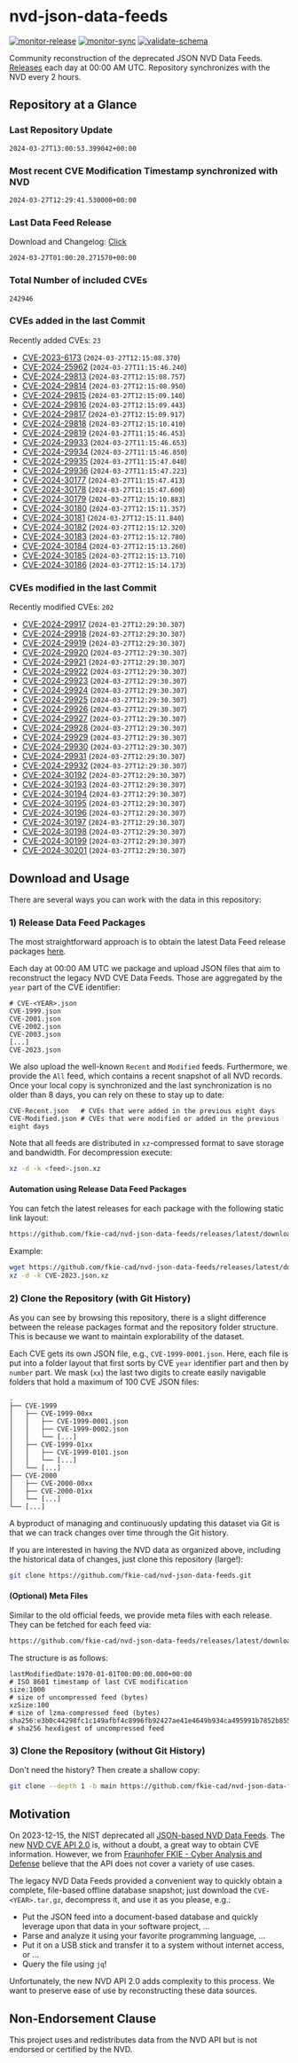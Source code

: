 # nvd-json-data-feeds

[![monitor-release](https://github.com/fkie-cad/nvd-json-data-feeds/actions/workflows/monitor_release.yml/badge.svg)](https://github.com/fkie-cad/nvd-json-data-feeds/actions/workflows/monitor_release.yml)
[![monitor-sync](https://github.com/fkie-cad/nvd-json-data-feeds/actions/workflows/monitor_sync.yml/badge.svg)](https://github.com/fkie-cad/nvd-json-data-feeds/actions/workflows/monitor_sync.yml)
[![validate-schema](https://github.com/fkie-cad/nvd-json-data-feeds/actions/workflows/validate_schema.yml/badge.svg)](https://github.com/fkie-cad/nvd-json-data-feeds/actions/workflows/validate_schema.yml)

Community reconstruction of the deprecated JSON NVD Data Feeds.
[Releases](https://github.com/fkie-cad/nvd-json-data-feeds/releases/latest) each day at 00:00 AM UTC.
Repository synchronizes with the NVD every 2 hours.

## Repository at a Glance

### Last Repository Update

```plain
2024-03-27T13:00:53.399042+00:00
```

### Most recent CVE Modification Timestamp synchronized with NVD

```plain
2024-03-27T12:29:41.530000+00:00
```

### Last Data Feed Release

Download and Changelog: [Click](https://github.com/fkie-cad/nvd-json-data-feeds/releases/latest)

```plain
2024-03-27T01:00:20.271570+00:00
```

### Total Number of included CVEs

```plain
242946
```

### CVEs added in the last Commit

Recently added CVEs: `23`

- [CVE-2023-6173](CVE-2023/CVE-2023-61xx/CVE-2023-6173.json) (`2024-03-27T12:15:08.370`)
- [CVE-2024-25962](CVE-2024/CVE-2024-259xx/CVE-2024-25962.json) (`2024-03-27T11:15:46.240`)
- [CVE-2024-29813](CVE-2024/CVE-2024-298xx/CVE-2024-29813.json) (`2024-03-27T12:15:08.757`)
- [CVE-2024-29814](CVE-2024/CVE-2024-298xx/CVE-2024-29814.json) (`2024-03-27T12:15:08.950`)
- [CVE-2024-29815](CVE-2024/CVE-2024-298xx/CVE-2024-29815.json) (`2024-03-27T12:15:09.140`)
- [CVE-2024-29816](CVE-2024/CVE-2024-298xx/CVE-2024-29816.json) (`2024-03-27T12:15:09.443`)
- [CVE-2024-29817](CVE-2024/CVE-2024-298xx/CVE-2024-29817.json) (`2024-03-27T12:15:09.917`)
- [CVE-2024-29818](CVE-2024/CVE-2024-298xx/CVE-2024-29818.json) (`2024-03-27T12:15:10.410`)
- [CVE-2024-29819](CVE-2024/CVE-2024-298xx/CVE-2024-29819.json) (`2024-03-27T11:15:46.453`)
- [CVE-2024-29933](CVE-2024/CVE-2024-299xx/CVE-2024-29933.json) (`2024-03-27T11:15:46.653`)
- [CVE-2024-29934](CVE-2024/CVE-2024-299xx/CVE-2024-29934.json) (`2024-03-27T11:15:46.850`)
- [CVE-2024-29935](CVE-2024/CVE-2024-299xx/CVE-2024-29935.json) (`2024-03-27T11:15:47.040`)
- [CVE-2024-29936](CVE-2024/CVE-2024-299xx/CVE-2024-29936.json) (`2024-03-27T11:15:47.223`)
- [CVE-2024-30177](CVE-2024/CVE-2024-301xx/CVE-2024-30177.json) (`2024-03-27T11:15:47.413`)
- [CVE-2024-30178](CVE-2024/CVE-2024-301xx/CVE-2024-30178.json) (`2024-03-27T11:15:47.600`)
- [CVE-2024-30179](CVE-2024/CVE-2024-301xx/CVE-2024-30179.json) (`2024-03-27T12:15:10.883`)
- [CVE-2024-30180](CVE-2024/CVE-2024-301xx/CVE-2024-30180.json) (`2024-03-27T12:15:11.357`)
- [CVE-2024-30181](CVE-2024/CVE-2024-301xx/CVE-2024-30181.json) (`2024-03-27T12:15:11.840`)
- [CVE-2024-30182](CVE-2024/CVE-2024-301xx/CVE-2024-30182.json) (`2024-03-27T12:15:12.320`)
- [CVE-2024-30183](CVE-2024/CVE-2024-301xx/CVE-2024-30183.json) (`2024-03-27T12:15:12.780`)
- [CVE-2024-30184](CVE-2024/CVE-2024-301xx/CVE-2024-30184.json) (`2024-03-27T12:15:13.260`)
- [CVE-2024-30185](CVE-2024/CVE-2024-301xx/CVE-2024-30185.json) (`2024-03-27T12:15:13.710`)
- [CVE-2024-30186](CVE-2024/CVE-2024-301xx/CVE-2024-30186.json) (`2024-03-27T12:15:14.173`)


### CVEs modified in the last Commit

Recently modified CVEs: `202`

- [CVE-2024-29917](CVE-2024/CVE-2024-299xx/CVE-2024-29917.json) (`2024-03-27T12:29:30.307`)
- [CVE-2024-29918](CVE-2024/CVE-2024-299xx/CVE-2024-29918.json) (`2024-03-27T12:29:30.307`)
- [CVE-2024-29919](CVE-2024/CVE-2024-299xx/CVE-2024-29919.json) (`2024-03-27T12:29:30.307`)
- [CVE-2024-29920](CVE-2024/CVE-2024-299xx/CVE-2024-29920.json) (`2024-03-27T12:29:30.307`)
- [CVE-2024-29921](CVE-2024/CVE-2024-299xx/CVE-2024-29921.json) (`2024-03-27T12:29:30.307`)
- [CVE-2024-29922](CVE-2024/CVE-2024-299xx/CVE-2024-29922.json) (`2024-03-27T12:29:30.307`)
- [CVE-2024-29923](CVE-2024/CVE-2024-299xx/CVE-2024-29923.json) (`2024-03-27T12:29:30.307`)
- [CVE-2024-29924](CVE-2024/CVE-2024-299xx/CVE-2024-29924.json) (`2024-03-27T12:29:30.307`)
- [CVE-2024-29925](CVE-2024/CVE-2024-299xx/CVE-2024-29925.json) (`2024-03-27T12:29:30.307`)
- [CVE-2024-29926](CVE-2024/CVE-2024-299xx/CVE-2024-29926.json) (`2024-03-27T12:29:30.307`)
- [CVE-2024-29927](CVE-2024/CVE-2024-299xx/CVE-2024-29927.json) (`2024-03-27T12:29:30.307`)
- [CVE-2024-29928](CVE-2024/CVE-2024-299xx/CVE-2024-29928.json) (`2024-03-27T12:29:30.307`)
- [CVE-2024-29929](CVE-2024/CVE-2024-299xx/CVE-2024-29929.json) (`2024-03-27T12:29:30.307`)
- [CVE-2024-29930](CVE-2024/CVE-2024-299xx/CVE-2024-29930.json) (`2024-03-27T12:29:30.307`)
- [CVE-2024-29931](CVE-2024/CVE-2024-299xx/CVE-2024-29931.json) (`2024-03-27T12:29:30.307`)
- [CVE-2024-29932](CVE-2024/CVE-2024-299xx/CVE-2024-29932.json) (`2024-03-27T12:29:30.307`)
- [CVE-2024-30192](CVE-2024/CVE-2024-301xx/CVE-2024-30192.json) (`2024-03-27T12:29:30.307`)
- [CVE-2024-30193](CVE-2024/CVE-2024-301xx/CVE-2024-30193.json) (`2024-03-27T12:29:30.307`)
- [CVE-2024-30194](CVE-2024/CVE-2024-301xx/CVE-2024-30194.json) (`2024-03-27T12:29:30.307`)
- [CVE-2024-30195](CVE-2024/CVE-2024-301xx/CVE-2024-30195.json) (`2024-03-27T12:29:30.307`)
- [CVE-2024-30196](CVE-2024/CVE-2024-301xx/CVE-2024-30196.json) (`2024-03-27T12:29:30.307`)
- [CVE-2024-30197](CVE-2024/CVE-2024-301xx/CVE-2024-30197.json) (`2024-03-27T12:29:30.307`)
- [CVE-2024-30198](CVE-2024/CVE-2024-301xx/CVE-2024-30198.json) (`2024-03-27T12:29:30.307`)
- [CVE-2024-30199](CVE-2024/CVE-2024-301xx/CVE-2024-30199.json) (`2024-03-27T12:29:30.307`)
- [CVE-2024-30201](CVE-2024/CVE-2024-302xx/CVE-2024-30201.json) (`2024-03-27T12:29:30.307`)


## Download and Usage

There are several ways you can work with the data in this repository:

### 1) Release Data Feed Packages

The most straightforward approach is to obtain the latest Data Feed release packages [here](https://github.com/fkie-cad/nvd-json-data-feeds/releases/latest).

Each day at 00:00 AM UTC we package and upload JSON files that aim to reconstruct the legacy NVD CVE Data Feeds.
Those are aggregated by the `year` part of the CVE identifier:

```
# CVE-<YEAR>.json
CVE-1999.json
CVE-2001.json
CVE-2002.json
CVE-2003.json
[...]
CVE-2023.json
```

We also upload the well-known `Recent` and `Modified` feeds.
Furthermore, we provide the `All` feed, which contains a recent snapshot of all NVD records.
Once your local copy is synchronized and the last synchronization is no older than 8 days, you can rely on these to stay up to date:

```plain
CVE-Recent.json   # CVEs that were added in the previous eight days
CVE-Modified.json # CVEs that were modified or added in the previous eight days
```

Note that all feeds are distributed in `xz`-compressed format to save storage and bandwidth.
For decompression execute:

```sh
xz -d -k <feed>.json.xz
```

#### Automation using Release Data Feed Packages

You can fetch the latest releases for each package with the following static link layout:

```sh
https://github.com/fkie-cad/nvd-json-data-feeds/releases/latest/download/CVE-<YEAR>.json.xz
```

Example:

```sh
wget https://github.com/fkie-cad/nvd-json-data-feeds/releases/latest/download/CVE-2023.json.xz
xz -d -k CVE-2023.json.xz
```

### 2) Clone the Repository (with Git History)

As you can see by browsing this repository, there is a slight difference between the release packages format and the repository folder structure.
This is because we want to maintain explorability of the dataset.

Each CVE gets its own JSON file, e.g., `CVE-1999-0001.json`.
Here, each file is put into a folder layout that first sorts by CVE `year` identifier part and then by `number` part.
We mask (`xx`) the last two digits to create easily navigable folders that hold a maximum of 100 CVE JSON files:

```plain
.
├── CVE-1999
│   ├── CVE-1999-00xx
│   │   ├── CVE-1999-0001.json
│   │   ├── CVE-1999-0002.json
│   │   └── [...]
│   ├── CVE-1999-01xx
│   │   ├── CVE-1999-0101.json
│   │   └── [...]
│   └── [...]
├── CVE-2000
│   ├── CVE-2000-00xx
│   ├── CVE-2000-01xx
│   └── [...]
└── [...]
```

A byproduct of managing and continuously updating this dataset via Git is that we can track changes over time through the Git history.

If you are interested in having the NVD data as organized above, including the historical data of changes, just clone this repository (large!):

```sh
git clone https://github.com/fkie-cad/nvd-json-data-feeds.git
```

#### (Optional) Meta Files

Similar to the old official feeds, we provide meta files with each release. They can be fetched for each feed via:

```sh
https://github.com/fkie-cad/nvd-json-data-feeds/releases/latest/download/CVE-<YEAR>.meta
```

The structure is as follows:

```plain
lastModifiedDate:1970-01-01T00:00:00.000+00:00                          # ISO 8601 timestamp of last CVE modification
size:1000                                                               # size of uncompressed feed (bytes)
xzSize:100                                                              # size of lzma-compressed feed (bytes)
sha256:e3b0c44298fc1c149afbf4c8996fb92427ae41e4649b934ca495991b7852b855 # sha256 hexdigest of uncompressed feed
```

### 3) Clone the Repository (without Git History)

Don't need the history? Then create a shallow copy:

```sh
git clone --depth 1 -b main https://github.com/fkie-cad/nvd-json-data-feeds.git
```

## Motivation

On 2023-12-15, the NIST deprecated all [JSON-based NVD Data Feeds](https://nvd.nist.gov/vuln/data-feeds#divRetirementBanner-1).
The new [NVD CVE API 2.0](https://nvd.nist.gov/developers/vulnerabilities) is, without a doubt, a great way to obtain CVE information.
However, we from [Fraunhofer FKIE - Cyber Analysis and Defense](https://www.fkie.fraunhofer.de/en/departments/cad.html) believe that the API does not cover a variety of use cases.

The legacy NVD Data Feeds provided a convenient way to quickly obtain a complete, file-based offline database snapshot; just download the `CVE-<YEAR>.tar.gz`, decompress it, and use it as you please, e.g.:

- Put the JSON feed into a document-based database and quickly leverage upon that data in your software project, ...
- Parse and analyze it using your favorite programming language, ...
- Put it on a USB stick and transfer it to a system without internet access, or ...
- Query the file using `jq`!

Unfortunately, the new NVD API 2.0 adds complexity to this process.
We want to preserve ease of use by reconstructing these data sources.

## Non-Endorsement Clause

This project uses and redistributes data from the NVD API but is not endorsed or certified by the NVD.